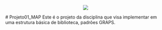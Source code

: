 <p align="center">
<img loading="lazy" src="http://img.shields.io/static/v1?label=STATUS&message=EM%AVALIAÇÃO&color=BLUE&style=for-the-badge"/>
</p>
# Projeto01_MAP
Este é o projeto da disciplina que visa implementar em uma estrutura básica de biblioteca, padrões GRAPS.
